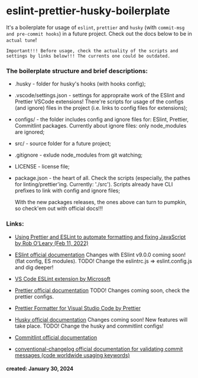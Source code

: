 # eslint-prettier-husky-boilerplate

It's a boilerplate for usage of `eslint`, `prettier` and `husky` (with `commit-msg and pre-commit hooks`) in a future project. Check out the docs below to be in `actual tune`!

`Important!!! Before usage, check the actuality of the scripts and settings by links below!!! The currents one could be outdated.`

### The boilerplate structure and brief descriptions:

- .husky - folder for husky's hooks (with hooks config);
- .vscode/settings.json - settings for appropraite work of the ESlint and Prettier VSCode extensions! There're scripts for usage of the configs (and ignore) files in the project (i.e. links to config files for extensions);
- configs/ - the folder includes config and ignore files for: ESlint, Prettier, Commitlint packages. Currently about ignore files: only node_modules are ignored;
- src/ - source folder for a future project;
- .gitignore - exlude node_modules from git watching;
- LICENSE - license file;
- package.json - the heart of all.
  Check the scripts (especially, the pathes for linting/prettier'ing. Currently: './src'). Scripts already have CLI prefixes to link with config and ignore files;

  With the new packages releases, the ones above can turn to pumpkin, so check'em out with official docs!!!

### Links:

- [Using Prettier and ESLint to automate formatting and fixing JavaScript by Rob O'Leary (Feb 11, 2022)](https://blog.logrocket.com/using-prettier-eslint-automate-formatting-fixing-javascript/)

- [ESlint official documentation](https://eslint.org/docs/latest/) Changes with ESlint v9.0.0 coming soon! (flat config, ES modules). TODO! Change the eslintrc.js => eslint.config.js and dig deeper!
- [VS Code ESLint extension by Microsoft](https://marketplace.visualstudio.com/items?itemName=dbaeumer.vscode-eslint)

- [Prettier official documentation](https://prettier.io/docs/en/) TODO! Changes coming soon, check the prettier configs.
- [Prettier Formatter for Visual Studio Code by Prettier](https://marketplace.visualstudio.com/items?itemName=esbenp.prettier-vscode)

- [Husky official documentation](https://typicode.github.io/husky/) Changes coming soon! New features will take place. TODO! Change the husky and commitlint configs!

- [Commitlint official documentation](https://commitlint.js.org/#/)

- [conventional-changelog official documentation for validating commit messages (code worldwide usaging keywords)](/https://github.com/conventional-changelog/commitlint)

#### created: January 30, 2024
